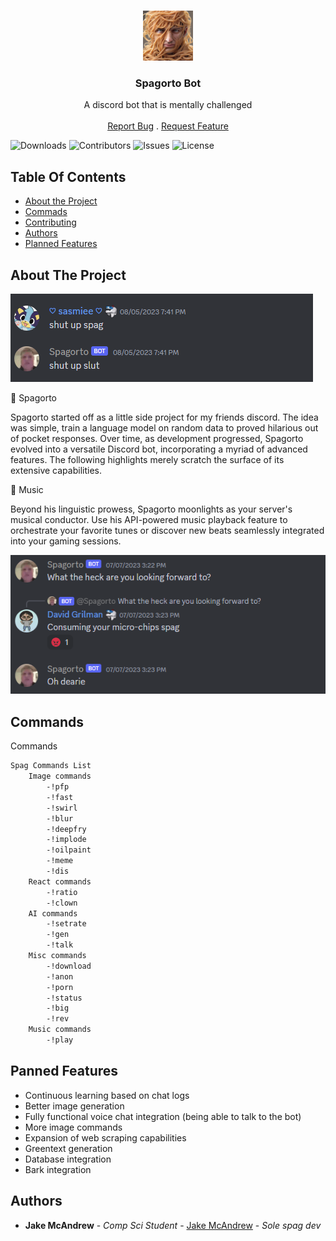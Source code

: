 <br/>
<p align="center">
  <a href="https://github.com/Jake-mc221/Spag">
    <img src="images/avatar.jpg" alt="Logo" width="80" height="80">
  </a>

  <h3 align="center">Spagorto Bot</h3>

  <p align="center">
    A discord bot that is mentally challenged 
    <br/>
    <br/>
    <a href="https://github.com/Jake-mc221/Spag/issues">Report Bug</a>
    .
    <a href="https://github.com/Jake-mc221/Spag/issues">Request Feature</a>
  </p>
</p>

![Downloads](https://img.shields.io/github/downloads/Jake-mc221/Spag/total) ![Contributors](https://img.shields.io/github/contributors/Jake-mc221/Spag?color=dark-green) ![Issues](https://img.shields.io/github/issues/Jake-mc221/Spag) ![License](https://img.shields.io/github/license/Jake-mc221/Spag) 

## Table Of Contents

* [About the Project](#about-the-project)
* [Commads](#commands)
* [Contributing](#contributing)
* [Authors](#authors)
* [Planned Features](#planned-features)

## About The Project

![Screen Shot](images/1.png
)


🤖 Spagorto

Spagorto started off as a little side project for my friends discord. The idea was simple, train a language model on random data to proved hilarious out of pocket responses. Over time, as development progressed, Spagorto evolved into a versatile Discord bot, incorporating a myriad of advanced features. The following highlights merely scratch the surface of its extensive capabilities. 

🎵 Music 

Beyond his linguistic prowess, Spagorto moonlights as your server's musical conductor. Use his API-powered music playback feature to orchestrate your favorite tunes or discover new beats seamlessly integrated into your gaming sessions.

![Screen Shot](images/3.png)


## Commands

Commands
```sh
Spag Commands List
    Image commands
        -!pfp
        -!fast
        -!swirl
        -!blur
        -!deepfry
        -!implode
        -!oilpaint
        -!meme
        -!dis
    React commands
        -!ratio
        -!clown
    AI commands
        -!setrate
        -!gen
        -!talk
    Misc commands
        -!download
        -!anon
        -!porn
        -!status
        -!big
        -!rev
    Music commands
        -!play
```
## Panned Features 
- Continuous learning based on chat logs
- Better image generation 
- Fully functional voice chat integration (being able to talk to the bot)
- More image commands 
- Expansion of web scraping capabilities
- Greentext generation 
- Database integration 
- Bark integration

## Authors

* **Jake McAndrew** - *Comp Sci Student* - [Jake McAndrew](https://github.com/Jake-mc221) - *Sole spag dev*
